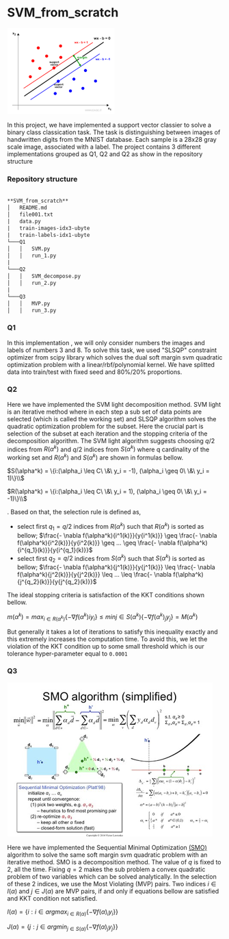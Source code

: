 # SVM_from_scratch

![Untitled](SVM_from_scratch%20c7258e6a31c84f9a883814224f083139/Untitled.png)

In this project, we have implemented a support vector classier to solve a binary class classication
task. The task is distinguishing between images of handwritten digits from the MNIST database.
Each sample is a 28x28 gray scale image, associated with a label. The project contains 3 different implementations grouped as Q1, Q2 and Q2 as show in the repository structure

### Repository structure

```

**SVM_from_scratch**
│   README.md
│   file001.txt
|   data.py
|   train-images-idx3-ubyte
|   train-labels-idx1-ubyte
└───Q1
│   │   SVM.py
│   │   run_1.py
|
└───Q2
│   │   SVM_decompose.py
│   │   run_2.py
|
└───Q3
│   │   MVP.py
│   │   run_3.py

```

### Q1

In this implementation , we will only consider numbers the images and labels of numbers 3 and 8. To solve this task, we used "SLSQP" constraint optimizer from scipy library which solves the dual soft margin svm quadratic optimization problem with a linear/rbf/polynomial kernel. We have splitted data into train/test with fixed seed and 80%/20% proportions.

### Q2

Here we have implemented the SVM light decomposition method. SVM light is an iterative method where in each step a sub set of data points are selected (which is called the working set) and SLSQP algorithm solves the quadratic optimization problem for the subset. Here the crucial part is selection of the subset at each iteration and the stopping criteria of the decomposition algorithm. The SVM light algorithm suggests choosing  $q/2$ indices from $R(\alpha^k)$ and $q/2$ indices from  $S(\alpha^k)$  where q cardinality of the working set and $R(\alpha^k)$ and $S(\alpha^k)$ are shown in formulas bellow.

$S(\alpha^k) = \{i:(\alpha_i \leq C\ \&\ y_i = -1), (\alpha_i \geq 0\ \&\ y_i = 1)\}\\$

$R(\alpha^k) = \{i:(\alpha_i \leq C\ \&\ y_i = 1), (\alpha_i \geq 0\ \&\ y_i = -1)\}\\$

. Based on that, the selection rule is defined as,

- select first $q_1 = q/2$ indices from $R(\alpha^k)$ such that $R(\alpha^k)$ is sorted as bellow;
$\frac{- \nabla f(\alpha^k){i^1(k)}}{y{i^1(k)}} \geq \frac{- \nabla f(\alpha^k){i^2(k)}}{y{i^2(k)}} \geq ... \geq \frac{- \nabla f(\alpha^k){i^{q_1}(k)}}{y{i^{q_1}(k)}}$
- select first $q_2 = q/2$ indices from $S(\alpha^k)$ such that $S(\alpha^k)$ is sorted as bellow;
$\frac{- \nabla f(\alpha^k){j^1(k)}}{y{j^1(k)}} \leq \frac{- \nabla f(\alpha^k){j^2(k)}}{y{j^2(k)}} \leq ... \leq \frac{- \nabla f(\alpha^k){j^{q_2}(k)}}{y{j^{q_2}(k)}}$

The ideal stopping criteria is satisfaction of the KKT conditions shown bellow. 

$m(\alpha^k) = max_{i \in R(\alpha^k)} \{ - \nabla f(\alpha^k)i y_i \} \leq min{j \in S(\alpha^k)} \{ - \nabla f(\alpha^k)_j y_j \} = M(\alpha^k)$

But generally it takes a lot of iterations to satisfy this inequality exactly and this extremely increases the computation time. To avoid this, we let the violation of the KKT condition up to some small threshold which is our tolerance hyper-parameter equal to `0.0001`

### Q3

![Untitled](SVM_from_scratch%20c7258e6a31c84f9a883814224f083139/Untitled%201.png)

Here we have implemented the Sequential Minimal Optimization [(SMO)](https://en.wikipedia.org/wiki/Sequential_minimal_optimization) algorithm to solve the same soft margin svm quadratic problem with an iterative method. SMO is a decomposition method. The value of $q$ is fixed to 2, all the time. Fixing $q=2$ makes the sub problem a convex quadratic problem of two variables which can be solved analytically. In the selection of these 2 indices, we use the Most Violating (MVP) pairs. Two indices $i \in I(\alpha)$ and $j \in J(\alpha)$ are MVP pairs, if and only if equations bellow are satisfied and KKT condition not satisfied.

$I(\alpha) = \{i : i \in argmax_{i \in R(\alpha)} \{ - \nabla f(\alpha)_i y_i \}  \}$

$J(\alpha) = \{j : j \in argmin_{j \in S(\alpha)} \{ - \nabla f(\alpha)_j y_j \} \}$